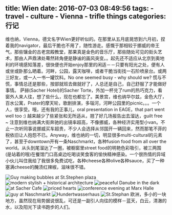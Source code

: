 title: Wien
date: 2016-07-03 08:49:56
tags:
    - travel
    - culture
    - Vienna
    - trifle things
categories: 行记
---

维也纳，Vienna，德文名字Wien更好听似的。在那里从五月底晃悠到六月初，捏着我的navigator，最后干脆也不用了，随性游走。感慨于那相较于挪威的帝王气，那些镶金的古老宫殿教堂，那果真是金色的音乐厅，那些随处可见的街头艺术，那由人声鼎沸处蓦然转角便是静谧的画风突变。。起先还不适应从北京到奥地利的环境感知落差，很快便也开始enjoy那里的闲适－－只要有阳光之处，便有人或坐或卧那么晒着。河畔，公园，露天咖啡，或者干脆当街找一石阶喷泉台。或两三好友，或一人一书一罐饮料。No one seemed busy - why should we? 慌与不慌，事情总还是那些，按部就班去做就好了，人总还是自己，自己舒服了才能做好事情。
萨赫(Sacher Hotel)的Sacher Torte，外加一杯兑了rum的热巧克力，看窗外人来人往，想了些什么，现在也都忘了。美景宫，维也纳华尔兹，金色大厅，百水公寓，Prater的摩天轮，歌剧排演，多瑙河，河畔公园里的picnic。。。一个人，很享受。哦，还有我的正事儿，oral presentation in EAGE，that part went well too :) 越来越少了些紧张和无所适从，翘了好几场报告出去溜达，guilt free ~
注意到维也纳满大街奔驰的出镜率超高，不像挪威，各种经济实用型小van。不止一次听同事说挪威买车超贵，不少人会选择从邻国开一辆回来，然而那笔不菲的税依旧让人抱怨不已。Anyway，维也纳的一切，明显很多multi-cultural的元素了，甚至于downtown开有一条Naschmarkt，各种fusion food from all over the world。从头到尾溜达了一圈，被橱窗里street food的明艳色彩吸引，被三两围(是站着的哦)在餐馆门口高桌边吃喝谈笑食客的愉快精神感染。一个很热情的异域小伙儿叫住我给了我很多免费试吃，各种cheese各种olive各种sauce，买了一种塞满cheese的醃渍红辣椒，滋味很不错。

![Guy making bubbles at St.Stephen plaza](/picture/wien_5.jpg)
![modern stylish + historical architecture](/picture/wien_6.jpg)
![peaceful Danube in the dark](/picture/wien_1.jpg)
![at Sacher Cafe](/picture/wien_2.jpg)
![priced hearts](/picture/wien_3.jpg)
![conference evening at Marx Halle](/picture/wien_4.jpg)
![guy at Naschmarkt](/picture/wien_9.jpg)
![Hundertwasserhaus](/picture/wien_7.jpg)
![St.Stephan](/picture/wien_8.jpg)
欧洲，多小的一块地方，虽然现在局势据说很乱，可还是一副引人向往的模样－蓝天，白云，清澈的水，以及阳光下读书跑步的人们。


